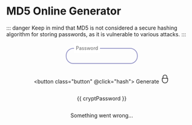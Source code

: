 # MD5 Online Generator

::: danger
Keep in mind that MD5 is not considered a secure hashing algorithm for storing passwords, as it is vulnerable to various attacks.
:::

<script setup lang="ts">
import { ref } from 'vue'
const password = ref('')
const cryptPassword = ref('')
const error = ref(false)

async function hash() {
    cryptPassword.value = ''
    error.value = false
    try {
        const response = await fetch(`https://backend.ldap-passwords.com/md5?password=${password.value}`)
        cryptPassword.value = await response.text()
    }
    catch (error) {
        error.value = true
    }
}
</script>

<div class="form">
<div class="inputGroup">
    <input id="password" type="password" v-model="password">
    <label for="password">Password</label>
</div>

<button class="button" @click="hash">
    Generate
    <svg fill="currentColor" viewBox="0 0 512 512" class="icon">
        <path d="M384 200v-56a128 128 0 0 0-256 0v56H88v128c0 92.635 75.364 168 168 168s168-75.365 168-168V200Zm-224-56a96 96 0 0 1 192 0v56H160Zm232 184c0 74.99-61.01 136-136 136s-136-61.01-136-136v-96h272Z"/>
    </svg>
</button>

<p v-if="cryptPassword">{{ cryptPassword }}</p>
<p v-if="error">Something went wrong...</p>
</div>

<style scoped>
.form {
    display: flex;
    justify-content: center;
    align-items: center;
    flex-direction: column;
}

.inputGroup {
  margin: 1em 0 1em 0;
  max-width: 190px;
  position: relative;
}

.inputGroup input {
  font-size: 100%;
  padding: 0.8em;
  outline: none;
  border: 2px solid rgb(200, 200, 200);
  background-color: transparent;
  border-radius: 20px;
  width: 100%;
}

.inputGroup label {
  font-size: 100%;
  position: absolute;
  left: 0;
  padding: 0.8em;
  margin-left: 0.5em;
  pointer-events: none;
  transition: all 0.3s ease;
  color: rgb(100, 100, 100);
}

.inputGroup :is(input:focus, input:valid)~label {
  transform: translateY(-50%) scale(.9);
  margin: 0em;
  margin-left: 1.3em;
  padding: 0.4em;
  background-color: #FFFFFF;
}

.dark .inputGroup :is(input:focus, input:valid)~label {
  background-color: #1B1B1F;
}

.inputGroup :is(input:focus, input:valid) {
  border-color: rgb(150, 150, 200);
}

.dark .inputGroup :is(input:focus, input:valid) {
  border-color: #565661;
}

.button {
  position: relative;
  transition: all 0.3s ease-in-out;
  box-shadow: 0px 10px 20px rgba(0, 0, 0, 0.2);
  padding-block: 0.5rem;
  padding-inline: 1.25rem;
  background-color: rgb(0 107 179);
  border-radius: 9999px;
  display: flex;
  align-items: center;
  justify-content: center;
  color: #ffff;
  gap: 10px;
  font-weight: bold;
  border: 3px solid #ffffff4d;
  outline: none;
  overflow: hidden;
  font-size: 15px;
}

.icon {
  width: 24px;
  height: 24px;
  transition: all 0.3s ease-in-out;
}

.button:hover {
  transform: scale(1.05);
  border-color: #fff9;
}

.button:hover .icon {
  transform: translate(4px);
}

.button:hover::before {
  animation: shine 1.5s ease-out infinite;
}

.button::before {
  content: "";
  position: absolute;
  width: 100px;
  height: 100%;
  background-image: linear-gradient(
    120deg,
    rgba(255, 255, 255, 0) 30%,
    rgba(255, 255, 255, 0.8),
    rgba(255, 255, 255, 0) 70%
  );
  top: 0;
  left: -100px;
  opacity: 0.6;
}

@keyframes shine {
  0% {
    left: -100px;
  }

  60% {
    left: 100%;
  }

  to {
    left: 100%;
  }
}
</style>
